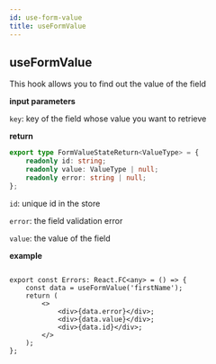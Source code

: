 ```yaml
---
id: use-form-value
title: useFormValue
---
```


## useFormValue

This hook allows you to find out the value of the field

**input parameters**

`key`: key of the field whose value you want to retrieve

**return**

```ts
export type FormValueStateReturn<ValueType> = {
    readonly id: string;
    readonly value: ValueType | null;
    readonly error: string | null;
};
```

`id`: unique id in the store

`error`: the field validation error

`value`: the value of the field


**example**

```tsx

export const Errors: React.FC<any> = () => {
    const data = useFormValue('firstName');
    return (
        <>
            <div>{data.error}</div>;
            <div>{data.value}</div>;
            <div>{data.id}</div>;
        </>
    );
};

```